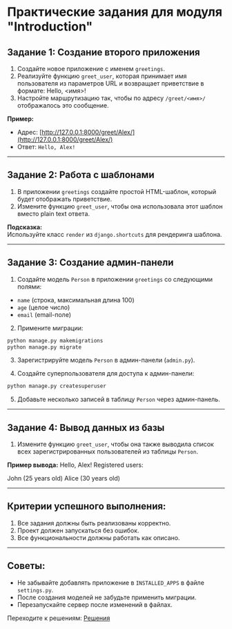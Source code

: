 # Практические задания для модуля "Introduction"

## Задание 1: Создание второго приложения

1. Создайте новое приложение с именем `greetings`.
2. Реализуйте функцию `greet_user`, которая принимает имя пользователя из параметров URL и возвращает приветствие в
   формате:
   Hello, <имя>!
3. Настройте маршрутизацию так, чтобы по адресу `/greet/<имя>/` отображалось это сообщение.

**Пример:**

- Адрес: [http://127.0.0.1:8000/greet/Alex/](http://127.0.0.1:8000/greet/Alex/)
- Ответ: `Hello, Alex!`

---

## Задание 2: Работа с шаблонами

1. В приложении `greetings` создайте простой HTML-шаблон, который будет отображать приветствие.
2. Измените функцию `greet_user`, чтобы она использовала этот шаблон вместо plain text ответа.

**Подсказка:**  
Используйте класс `render` из `django.shortcuts` для рендеринга шаблона.

---

## Задание 3: Создание админ-панели

1. Создайте модель `Person` в приложении `greetings` со следующими полями:

- `name` (строка, максимальная длина 100)
- `age` (целое число)
- `email` (email-поле)

2. Примените миграции:

~~~bash
python manage.py makemigrations
python manage.py migrate
~~~

3. Зарегистрируйте модель `Person` в админ-панели (`admin.py`).

4. Создайте суперпользователя для доступа к админ-панели:

~~~bash
python manage.py createsuperuser
~~~

5. Добавьте несколько записей в таблицу `Person` через админ-панель.

---

## Задание 4: Вывод данных из базы

1. Измените функцию `greet_user`, чтобы она также выводила список всех зарегистрированных пользователей из таблицы
   `Person`.

**Пример вывода:**
Hello, Alex!
Registered users:

John (25 years old)
Alice (30 years old)

---

## Критерии успешного выполнения:

1. Все задания должны быть реализованы корректно.
2. Проект должен запускаться без ошибок.
3. Все функциональности должны работать как описано.

---

## Советы:

- Не забывайте добавлять приложение в `INSTALLED_APPS` в файле `settings.py`.
- После создания моделей не забудьте применить миграции.
- Перезапускайте сервер после изменений в файлах.

Переходите к решениям: [Решения](../solutions/practice/README.md)